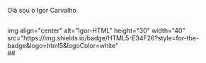 Olá sou o Igor Carvalho
##
<div>
img align="center" alt="Igor-HTML" height="30" width="40" src="https://img.shields.io/badge/HTML5-E34F26?style=for-the-badge&logo=html5&logoColor=white"


</div>
##
